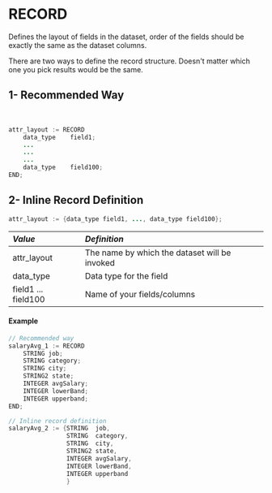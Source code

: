 # RECORD

Defines the layout of fields in the dataset, order of the fields should be exactly the same as the dataset columns.

There are two ways to define the record structure. Doesn't matter which one you pick results would be the same.

## 1- Recommended Way
<br>

```java
attr_layout := RECORD
    data_type    field1;
    ...
    ...
    ...
    data_type    field100;
END;
```

## 2- Inline Record Definition

```java
attr_layout := {data_type field1, ..., data_type field100};
```

|*Value*|*Definition*|
|:----|:---------|
attr_layout | The name by which the dataset will be invoked 
data_type   | Data type for the field
field1 ... field100 | Name of your fields/columns

#### Example

```java
// Recommended way
salaryAvg_1 := RECORD
    STRING job;
    STRING category;
    STRING city;
    STRING2 state;
    INTEGER avgSalary;
    INTEGER lowerBand;
    INTEGER upperband;
END;

// Inline record definition
salaryAvg_2 := {STRING  job,
                STRING  category,
                STRING  city,
                STRING2 state,
                INTEGER avgSalary,
                INTEGER lowerBand,
                INTEGER upperband
                }
```


